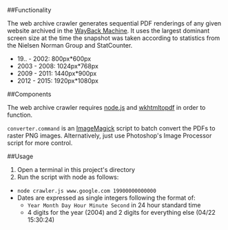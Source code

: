 ##Functionality

The web archive crawler generates sequential PDF renderings of any given website archived in the [WayBack Machine](https://archive.org/web/). It uses the largest dominant screen size at the time the snapshot was taken according to statistics from the Nielsen Norman Group and StatCounter.

* 19.. - 2002: 800px*600px
* 2003 - 2008: 1024px*768px
* 2009 - 2011: 1440px*900px
* 2012 - 2015: 1920px*1080px

##Components

The web archive crawler requires [node.js](https://nodejs.org/) and [wkhtmltopdf](http://wkhtmltopdf.org/) in order to function.

`converter.command` is an [ImageMagick](http://www.imagemagick.org/script/index.php) script to batch convert the PDFs to raster PNG images. Alternatively, just use Photoshop's Image Processor script for more control.

##Usage

1. Open a terminal in this project's directory
2. Run the script with node as follows:
  * `node crawler.js www.google.com 19900000000000`
  * Dates are expressed as single integers following the format of:
    * `Year Month Day Hour Minute Second` in 24 hour standard time
    * 4 digits for the year (2004) and 2 digits for everything else (04/22 15:30:24)